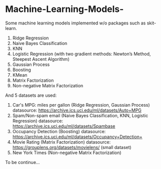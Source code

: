 # Machine-Learning-Models-
Some machine learning models implemented w/o packages such as skit-learn.

1. Ridge Regression
2. Naive Bayes Classification
3. KNN
4. Logistic Regression (with two gradient methods: Newton’s Method, Steepest Ascent Algorithm)
5. Gaussian Process
6. Boosting
7. KMean
8. Matrix Factorization
9. Non-negative Matrix Factorization


And 5 datasets are used:
1. Car's MPG: miles per gallon (Ridge Regression, Gaussian Process)
datasource: https://archive.ics.uci.edu/ml/datasets/Auto+MPG
2. Spam/Non-spam email (Naive Bayes Classification, KNN, Logistic Regression) 
datasource: https://archive.ics.uci.edu/ml/datasets/Spambase
3. Occupancy Detection (Boosting)
datasource: https://archive.ics.uci.edu/ml/datasets/Occupancy+Detection+
4. Movie Rating (Matrix Factorization)
datasource: https://grouplens.org/datasets/movielens/ (small dataset)
5. New York Times (Non-negative Matrix Factorization)

To be continue...
